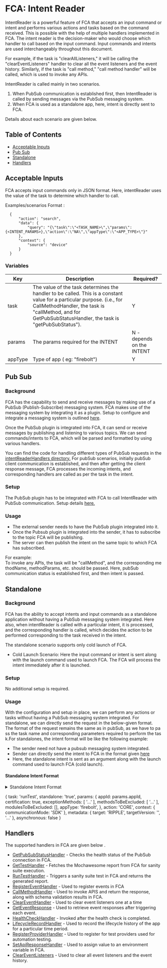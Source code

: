 # FCA: Intent Reader

IntentReader is a powerful feature of FCA that accepts an input command or intent and performs various actions and tasks based on the command received. This is possible with the help of multiple handlers implemented in FCA. The intent reader is the decision-maker who would choose which handler to call based on the input command. Input commands and intents are used interchangeably throughout this document.

For example, if the task is "clearAllListeners," it will be calling the "clearEventListeners" handler to clear all the event listeners and the event history. Similarly, if the task is "call method," "call method handler" will be called, which is used to invoke any APIs.

IntentReader is called mainly in two scenarios.
1. When PubSub communication is established first, then IntentReader is called by sending messages via the PubSub messaging system.
2. When FCA is used as a standalone app, here, intent is directly sent to FCA.

Details about each scenario are given below.
## Table of Contents
- [Acceptable Inputs](#acceptable-inputs)
- [Pub Sub](#pub-sub)
- [Standalone](#standalone)
- [Handlers](#handlers)

## Acceptable Inputs
FCA accepts input commands only in JSON format. Here, intentReader uses the value of the task to determine which handler to call.  

Examples/scenarios
Format :
```
  {
      "action": "search",
      "data": {
          "query": "{\"task\":\"<TASK_NAME>\",\"params\":{<INTENT_PARAMS>},\"action\":\"NA\",\"appType\":\"<APP_TYPE>\"}"
      },
      "context": {
          "source": "device"
      }
  }
```

### Variables

| Key             | Description                                                                                                                                                                                                                          | Required?                     |
| --------------- | -------------------------------------------------------------------------------------------------------------------------------------------------------------------------------------------------------------------------------------| ----------------------------- |
| task            | The value of the task determines the handler to be called. This is a constant value for a particular purpose. (i.e., for CallMethodHandler, the task is "callMethod, and for GetPubSubStatusHandler, the task is "getPubSubStatus"). | Y                             |
| params          | The params required for the INTENT                                                                                                                                                                                                   | N - depends on the INTENT     |
| appType         | Type of app ( eg: "firebolt")                                                                                                                                                                                                        | Y                             |
## Pub Sub
### Background

FCA has the capability to send and receive messages by making use of a PubSub (Publish-Subscribe) messaging system. FCA makes use of the messaging system by integrating it as a plugin. Setup to configure and integrate a messaging system is outlined [here](../plugins/PubSub.md).

Once the PubSub plugin is integrated into FCA, it can send or receive messages by publishing and listening to various topics.
We can send commands/intents to FCA, which will be parsed and formatted by using various handlers.

You can find the code for handling different types of PubSub requests in the [intentReaderHandlers directory.](./intentReaderHandlers)
For pubSub scenarios, initially pubSub client communication is established, and then after getting the client response message, FCA processes the incoming intents, and corresponding handlers are called as per the task in the intent.
### Setup

The PubSub plugin has to be integrated with FCA to call IntentReader with PubSub communication. Setup details [here.](../plugins/PubSub.md)

### Usage

* The external sender needs to have the PubSub plugin integrated into it.
* Once the Pubsub plugin is integrated into the sender, it has to subscribe to the topic FCA will be publishing.
* The server can then publish the intent on the same topic to which FCA has subscribed.

For example:
To invoke any APIs, the task will be "callMethod", and the corresponding methodName, methodParams, etc. should be passed.
Here, pubSub communication status is established first, and then intent is passed.

## Standalone
### Background

FCA has the ability to accept intents and input commands as a standalone application without having a PubSub messaging system integrated. Here also, when intentReader is called with a particular intent, it is processed, and the corresponding handler is called, which decides the action to be performed corresponding to the task received in the intent.

The standalone scenario supports only cold launch of FCA.

* Cold Launch Scenario: Here the input command or intent is sent along with the launch command used to launch FCA. The FCA will process the intent immediately after it is launched.

### Setup

No additional setup is required. 

### Usage
With the configuration and setup in place, we can perform any actions or tasks without having a PubSub messaging system integrated. For standalone, we can directly send the request in the below-given format.
The format of the request remains the same as in pubSub, as we have to pass the task name and corresponding parameters required to perform the task.For standalones, the intent format will be like the following example:

* The sender need not have a pubsub messaging system integrated.
* Sender can directly send the intent to FCA in the format given [here](#standalone-intent-format)
* Here, the standalone intent is sent as an argument along with the launch command used to launch FCA (cold launch).
#### Standalone Intent Format

<details>
    <summary>Standalone Intent Format</summary>
</details>


  {
    task: 'runTest',
    standalone: 'true',
    params: {
      appId: params.appId,
      certification: true,
      exceptionMethods: [
        '...'
      ],
      methodsToBeExcluded: [
        '...'
      ],
      modulesToBeExcluded: [],
      appType: 'firebolt',
    },
    action: 'CORE',
    context: { communicationMode: 'SDK' },
    metadata: {
      target: 'RIPPLE',
      targetVersion: '<version>',
      '...'
    },
    asynchronous: false
  }

## Handlers

The supported handlers in FCA are given below .
* [GetPubSubStatusHandler](./intentReaderHandlers/GetPubSubStatusHandler.md) - Checks the health status of the PubSub connection in FCA.
* [GetTestHandler](./intentReaderHandlers/GetTestHandler.md) - Fetches the Mochawesome report from FCA for sanity suite execution.
* [RunTestHandler](./intentReaderHandlers/RunTestHandler.md) - Triggers a sanity suite test in FCA and returns the generated report.
* [RegisterEventHandler](./intentReaderHandlers/RegisterEventHandler.md) - Used to register events in FCA
* [CallMethodHandler](./intentReaderHandlers/CallMethodHandler.md) - Used to invoke APIS and return the response, along with schema validation results in FCA.
* [ClearEventHandler](./intentReaderHandlers/ClearEventHandler.md) - Used to clear event listeners one at a time
* [GetEventResponse](./intentReaderHandlers/GetEventResponse.md) - Used to retrieve event responses after triggering each event.
* [HealthCheckHandler](./intentReaderHandlers/HealthCheckHandler.md) - Invoked after the health check is completed.
* [LifecycleRecordHandler](./intentReaderHandlers/LifecycleRecordHandler.md) - Used to record the lifecycle history of the app for a particular time period.
* [RegisterProviderHandler](./intentReaderHandlers/RegisterProviderHandler.md) - Used to register for test providers used for automation testing.
* [SetApiResponseHandler](./intentReaderHandlers/SetApiResponseHandler.md) - Used to assign value to an environment variable in FCA.
* [ClearEventListeners](./intentReaderHandlers/ClearEventListeners.md) -  Used to clear all event listeners and the event history.
